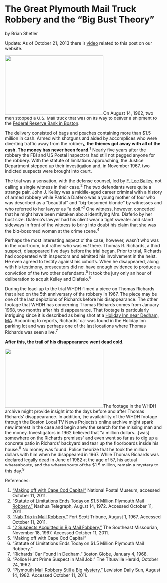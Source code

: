 # The Great Plymouth Mail Truck Robbery and the “Big Bust Theory”

by Brian
Shetler

Update: As of October 21, 2013 there is <a
href="http://bostonlocaltv.org/catalog/BPL_40PODCHGZIIYAXK">video</a> related
to this post on our
website.

<a
href="http://bostonlocaltv.org/blog/wp-content/uploads/2011/12/Richards-Card-1.png"><img
class="alignleft wp-image-540" title="Richards Card 1" alt=""
src="http://bostonlocaltv.org/blog/wp-content/uploads/2011/12/Richards-Card-1.png"
width="316" height="190" /></a>On August 14, 1962, two men stopped a U.S. Mail
truck that was on its way to deliver a shipment to the <a
href="http://maps.google.com/maps?q=federal+reserve+boston&amp;ll=42.352756,-71.05382&amp;spn=0.01064,0.022724&amp;oe=utf-8&amp;fb=1&amp;gl=us&amp;hq=federal+reserve&amp;hnear=0x89e3652d0d3d311b:0x787cbf240162e8a0,Boston,+MA&amp;cid=0,0,496396189635343269&amp;t=h&amp;z=16&amp;vpsrc=0&amp;iwloc=A">Federal
Reserve Bank in
Boston</a>.

The delivery consisted of bags and pouches containing more than $1.5 million
in cash. Armed with shotguns and aided by accomplices who were diverting
traffic away from the robbery, <strong>the thieves got away with all of the
cash. The money has never been found</strong>.<sup>1</sup> Nearly five years
after the robbery the FBI and US Postal Inspectors had still not pegged anyone
for the robbery. With the statute of limitations approaching, the Justice
Department stepped up their investigation and, in November 1967, two indicted
suspects were brought into
court.

The trial was a sensation, with the defense counsel, led by <a
href="http://en.wikipedia.org/wiki/F._Lee_Bailey">F. Lee Bailey</a>, not
calling a single witness in their case.<sup>2</sup> The two defendants were
quite a strange pair. John J. Kelley was a middle-aged career criminal with a
history of armed robbery while Patricia Diaferio was a young mother of four
who was described as a “beautiful” and “big-bosomed blonde” by witnesses and
who referred to her lawyer as “a doll.”<sup>3</sup> One witness, however,
conceded that he might have been mistaken about identifying Mrs. Diaferio by
her bust size. Diaferio’s lawyer had his client wear a tight sweater and stand
sideways in front of the witness to bring into doubt his claim that she was
the big-bosomed woman at the crime
scene.<sup>4</sup>

Perhaps the most interesting aspect of the case, however, wasn’t who was in
the courtroom, but rather who was <em>not</em> there. Thomas R. Richards, a
third suspect, disappeared five days before the trial began. Prior to trial,
Richards had cooperated with inspectors and admitted his involvement in the
heist. He even agreed to testify against his cohorts. When he disappeared,
along with his testimony, prosecutors did not have enough evidence to produce
a conviction of the two other defendants.<sup>5</sup> It took the jury only an
hour of deliberation to acquit Kelley and
Diaferio.<sup>6</sup>

During the lead-up to the trial WHDH filmed a piece on Thomas Richards that
aired on the 5th anniversary of the robbery in 1967. The piece may be one of
the last depictions of Richards before his disappearance. The other footage
that WHDH has concerning Thomas Richards comes from January 1968, two months
after his disappearance. That footage is particularly intriguing since it is
described as being shot at a <a
href="http://maps.google.com/maps?q=holiday+inn+dedham+ma&amp;ll=42.232489,-71.182737&amp;spn=0.010661,0.022724&amp;oe=utf-8&amp;fb=1&amp;gl=us&amp;hq=holiday+inn&amp;hnear=0x89e37f8dfcc2125b:0x71187cf872e52e0,Dedham,+MA&amp;cid=0,0,1076426828622468638&amp;t=h&amp;z=16&amp;vpsrc=0&amp;iwloc=A">Holiday
Inn near Dedham, MA</a>. According to reports, Richards’ car was found in the
Holiday Inn parking lot and was perhaps one of the last locations where Thomas
Richards was seen
alive.<sup>7</sup>

<strong>After this, the trail of his disappearance went dead
cold.</strong>

<a
href="http://bostonlocaltv.org/blog/wp-content/uploads/2011/12/Richards-Card-2.png"><img
class="alignright wp-image-541" title="Richards Card 2" alt=""
src="http://bostonlocaltv.org/blog/wp-content/uploads/2011/12/Richards-Card-2.png"
width="316" height="190" /></a>The footage in the WHDH archive might provide
insight into the days before and after Thomas Richards’ disappearance. In
addition, the availability of the WHDH footage through the Boston Local TV
News Projects’s online archive might spark new interest in the case and begin
anew the search for the missing man and the money. Investigators in 1962
believed that “a million dollars…[was] somewhere on the Richards premises” and
even went so far as to dig up a concrete patio in Richards’ backyard and tear
up the floorboards inside his house.<sup>8</sup> No money was found. Police
theorize that he took the million dollars with him when he disappeared in
1967. While Thomas Richards was declared legally dead in June of 1982 at the
age of 57, his actual whereabouts, and the whereabouts of the $1.5 million,
remain a mystery to this
day.<sup>9</sup>

References:
<ol>
	<li><a href="http://www.postalmuseum.si.edu/inspectors/a5p5.html">“Making off
with Cape Cod Capital,”</a> National Postal Museum, accessed October 11,
2011.</li>
	<li><a
href="http://news.google.com/newspapers?id=mZsrAAAAIBAJ&amp;sjid=qvoFAAAAIBAJ&amp;pg=5605%2C1888763
">“Statute of Limitations Ends Today on $1.5 Million Plymouth Mail
Robbery.”</a> Nashua Telegraph, August 14, 1972. Accessed October 11,
2011.</li>
	<li><a
href="http://news.google.com/newspapers?id=UdgfAAAAIBAJ&amp;sjid=LtkEAAAAIBAJ&amp;pg=1401%2C4443317
">“Nab Trio in Mail Robbery.”</a> Fort Scott Tribune, August 1, 1967. Accessed
October 11,
2011.</li>
	<li><a
href="http://news.google.com/newspapers?id=UdgfAAAAIBAJ&amp;sjid=LtkEAAAAIBAJ&amp;pg=1401%2C4443317
">“2 Suspects Acquitted in Big Mail Robbery.”</a> The Southeast Missourian,
November 18, 1967. Accessed October 11,
2011.</li>
	<li>“Making off with Cape Cod
Capital.”</li>
	<li>“Statute of Limitations Ends Today on $1.5 Million Plymouth Mail
Robbery.”</li>
	<li>“Richards’ Car Found in Dedham.” Boston Globe, January 4,
1968.</li>
	<li>“Police Hunt Prime Suspect in Mail Job.” The Titusville Herald, October
24,
1962.</li>
	<li><a
href="http://news.google.com/newspapers?id=iwQgAAAAIBAJ&amp;sjid=amQFAAAAIBAJ&amp;pg=1190%2C2246276">“Plymouth
Mail Robbery Still a Big Mystery.”</a> Lewiston Daily Sun, August 14, 1982.
Accessed October 11,
2011.</li>
</ol>